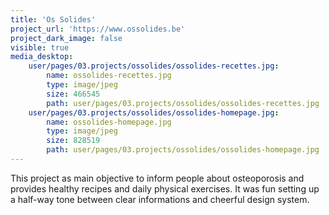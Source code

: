 ```yaml
---
title: 'Os Solides'
project_url: 'https://www.ossolides.be'
project_dark_image: false
visible: true
media_desktop:
    user/pages/03.projects/ossolides/ossolides-recettes.jpg:
        name: ossolides-recettes.jpg
        type: image/jpeg
        size: 466545
        path: user/pages/03.projects/ossolides/ossolides-recettes.jpg
    user/pages/03.projects/ossolides/ossolides-homepage.jpg:
        name: ossolides-homepage.jpg
        type: image/jpeg
        size: 828519
        path: user/pages/03.projects/ossolides/ossolides-homepage.jpg
---
```


This project as main objective to inform people about osteoporosis and provides healthy recipes and daily physical exercises. It was fun setting up a half-way tone between clear informations and cheerful design system. 